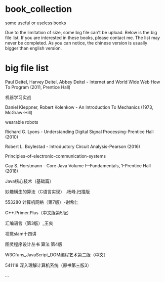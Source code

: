 # book_collection
some useful or useless books

Due to the limitation of size, some big file can't be upload. Below is the big file list. If you are interested in these books, please contact me. The list may never be completed.
As you can notice, the chinese version is usually bigger than english version.
# big file list
Paul Deitel, Harvey Deitel, Abbey Deitel - Internet and World Wide Web How To Program (2011, Prentice Hall) 

机器学习实战 

Daniel Kleppner, Robert Kolenkow - An Introduction To Mechanics (1973, McGraw-Hill) 

wearable robots

Richard G. Lyons - Understanding Digital Signal Processing-Prentice Hall (2010)

Robert L. Boylestad - Introductory Circuit Analysis-Pearson (2016)

Principles-of-electronic-communication-systems

Cay S. Horstmann - Core Java Volume I--Fundamentals, 1-Prentice Hall (2018)

Java核心技术（基础篇）

妙趣横生的算法（C语言实现） .杨峰.扫描版

553280 计算机网络（第7版）-谢希仁

C++.Primer.Plus（中文版第5版）

汇编语言（第3版）_王爽

视觉slam十四讲

图灵程序设计丛书 算法 第4版

W3Cfuns_JavaScript_DOM编程艺术第二版（中文）

541118 深入理解计算机系统（原书第三版3）

...
